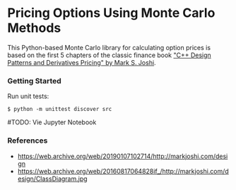 # Pricing Options Using Monte Carlo Methods

This Python-based Monte Carlo library for calculating option prices is based on the first 5 chapters of the classic finance book ["C++ Design Patterns and Derivatives Pricing" by Mark S. Joshi][1].

### Getting Started

Run unit tests:
```
$ python -m unittest discover src
```
#TODO: Vie  Jupyter Notebook

### References

* https://web.archive.org/web/20190107102714/http://markjoshi.com/design
* https://web.archive.org/web/20160817064828if_/http://markjoshi.com/design/ClassDiagram.jpg

[1]: https://www.amazon.com/Patterns-Derivatives-Pricing-Mathematics-Finance/dp/0521721628
